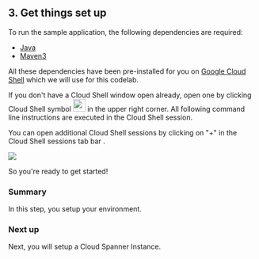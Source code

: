 ## 3. Get things set up

To run the sample application, the following dependencies are required:

- [Java](http://openjdk.java.net/)
- [Maven3](https://maven.apache.org/download.cgi)

All these dependencies have been pre-installed for you on [Google Cloud Shell](https://cloud.google.com/cloud-shell/) which we will use for this codelab.

If you don't have a Cloud Shell window open already, open one by clicking Cloud Shell symbol <img src="https://codelabs.developers.google.com/codelabs/cloud-spanner-first-steps-java/img/cc105fc96853ad17.png" width="25" height="25"> in the upper right corner. All following command line instructions are executed in the Cloud Shell session.

You can open additional Cloud Shell sessions by clicking on "+" in the Cloud Shell sessions tab bar .

![](https://codelabs.developers.google.com/codelabs/cloud-spanner-first-steps-java/img/38cc44dcc867054c.png)

So you're ready to get started!

### Summary

In this step, you setup your environment.

### Next up

Next, you will setup a Cloud Spanner Instance.
